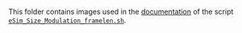 This folder contains images used in the [documentation](https://github.com/cdpxe/nefias/blob/master/documentation/eSim_Size_Modulation_framelen.sh_documentation.md) of the script [`eSim_Size_Modulation_framelen.sh`](https://github.com/cdpxe/nefias/blob/master/scripts/eSim_Size_Modulation_framelen.sh).
